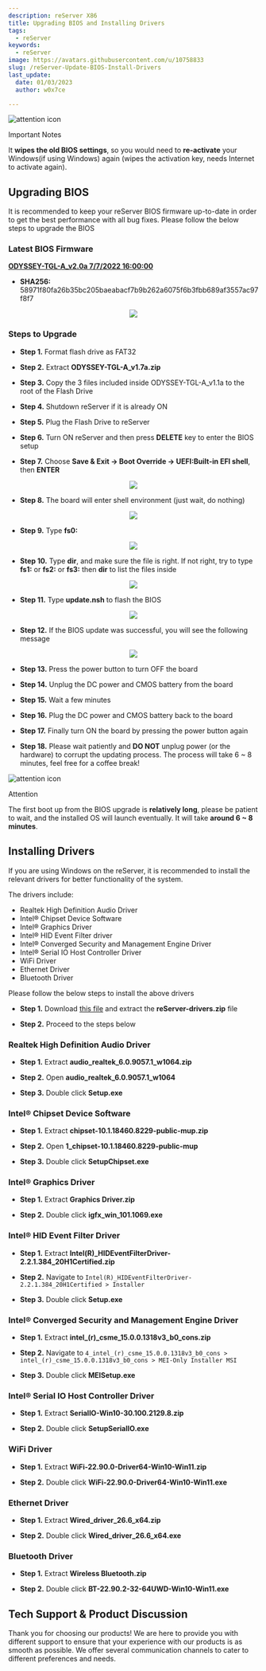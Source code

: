 ```yaml
---
description: reServer X86
title: Upgrading BIOS and Installing Drivers
tags:
  - reServer
keywords:
  - reServer
image: https://avatars.githubusercontent.com/u/10758833
slug: /reServer-Update-BIOS-Install-Drivers
last_update:
  date: 01/03/2023
  author: w0x7ce

---
```


<!-- ---
name: Upgrading BIOS and Installing Drivers
category: reServer
bzurl: 
wikiurl: 
sku: 
--- -->

<div className="tips" style={{display: 'table', tableLayout: 'fixed', backgroundColor: '#fbd373', height: 'auto', width: '100%'}}>
  <div className="left-icon" style={{display: 'table-cell', verticalAlign: 'middle', backgroundColor: '#FC4A1A', paddingTop: 10, boxSizing: 'border-box', height: 'auto', width: 38, textAlign: 'center'}}><img style={{width: 26, verticalAlign: 'middle'}} src="https://s3-us-west-2.amazonaws.com/static.seeed.cc/seeed/icon/Danger.svg" alt="attention icon" /></div>
  <div className="right-desc" style={{display: 'table-cell', verticalAlign: 'middle', paddingLeft: 15, boxSizing: 'border-box', width: 'calc(95% - 38px)'}}>
    <p style={{color: '#000000', fontWeight: 'bold', marginTop: 10}}>Important Notes</p>
    <p style={{color: '#000000', fontSize: 14}}> It <b>wipes the old BIOS settings</b>, so you would need to <b>re-activate</b> your Windows(if using Windows) again (wipes the activation key, needs Internet to activate again). <br />
    </p></div>
</div>

## Upgrading BIOS

It is recommended to keep your reServer BIOS firmware up-to-date in order to get the best performance with all bug fixes. Please follow the below steps to upgrade the BIOS

### Latest BIOS Firmware

**[ODYSSEY-TGL-A_v2.0a 7/7/2022 16:00:00](https://files.seeedstudio.com/wiki/reServer/ODYSSEY-TGL-A_v2.0a.zip)**

- **SHA256:** 58971f80fa26b35bc205baeabacf7b9b262a6075f6b3fbb689af3557ac97f8f7

<div align="center"><img width={1000} src="https://files.seeedstudio.com/wiki/reServer/update-bios-pics/BIOS-main.png" /></div>

### Steps to Upgrade

- **Step 1.** Format flash drive as FAT32

- **Step 2.** Extract **ODYSSEY-TGL-A_v1.7a.zip**

- **Step 3.** Copy the 3 files included inside ODYSSEY-TGL-A_v1.1a to the root of the Flash Drive

- **Step 4.** Shutdown reServer if it is already ON

- **Step 5.** Plug the Flash Drive to reServer

- **Step 6.** Turn ON reServer and then press **DELETE** key to enter the BIOS setup

- **Step 7.** Choose **Save & Exit -> Boot Override -> UEFI:Built-in EFI shell**, then **ENTER**

<div align="center"><img width={600} src="https://files.seeedstudio.com/wiki/reServer/update-bios-pics/BIOS-EFI-start.png" /></div>

- **Step 8.** The board will enter shell environment (just wait, do nothing)

<div align="center"><img width={1000} src="https://files.seeedstudio.com/wiki/reServer/update-bios-pics/update-bios-2.jpg" /></div>

- **Step 9.** Type **fs0:**

<div align="center"><img width={260} src="https://files.seeedstudio.com/wiki/reServer/update-bios-pics/update-bios-3.jpg" /></div>

- **Step 10.** Type **dir**, and make sure the file is right. If not right, try to type **fs1:** or **fs2:** or **fs3:** then **dir** to list the files inside

<div align="center"><img width={1000} src="https://files.seeedstudio.com/wiki/reServer/update-bios-pics/dir-1.png" /></div>

- **Step 11.** Type **update.nsh** to flash the BIOS

<div align="center"><img width={260} src="https://files.seeedstudio.com/wiki/reServer/update-bios-pics/update.nsh.png" /></div>

- **Step 12.** If the BIOS update was successful, you will see the following message

<div align="center"><img width={450} src="https://files.seeedstudio.com/wiki/reServer/update-bios-pics/update-bios-6.jpg" /></div>

- **Step 13.** Press the power button to turn OFF the board

- **Step 14.** Unplug the DC power and CMOS battery from the board

- **Step 15.** Wait a few minutes

- **Step 16.** Plug the DC power and CMOS battery back to the board

- **Step 17.** Finally turn ON the board by pressing the power button again

- **Step 18.** Please wait patiently and **DO NOT** unplug power (or the hardware) to corrupt the updating process. The process will take 6 ~ 8 minutes, feel free for a coffee break!

<div className="tips" style={{display: 'table', tableLayout: 'fixed', backgroundColor: '#F5A9A9', height: 'auto', width: '100%'}}>
  <div className="left-icon" style={{display: 'table-cell', verticalAlign: 'middle', backgroundColor: '#DF0101', paddingTop: 10, boxSizing: 'border-box', height: 'auto', width: 38, textAlign: 'center'}}><img style={{width: 26, verticalAlign: 'middle'}} src="https://s3-us-west-2.amazonaws.com/static.seeed.cc/seeed/icon/Danger.svg" alt="attention icon" /></div>
  <div className="right-desc" style={{display: 'table-cell', verticalAlign: 'middle', paddingLeft: 15, boxSizing: 'border-box', width: 'calc(95% - 38px)'}}>
    <p style={{color: '#000000', fontWeight: 'bold', marginTop: 10}}>Attention</p>
    <p style={{color: '#000000', fontSize: 14}}>The first boot up from the BIOS upgrade is <b>relatively long</b>, please be patient to wait, and the installed OS will launch eventually. It will take <b>around 6 ~ 8 minutes</b>.</p>
  </div>
</div>

## Installing Drivers

If you are using Windows on the reServer, it is recommended to install the relevant drivers for better functionality of the system.

The drivers include:

- Realtek High Definition Audio Driver
- Intel® Chipset Device Software
- Intel® Graphics Driver
- Intel® HID Event Filter driver
- Intel® Converged Security and Management Engine Driver
- Intel® Serial IO Host Controller Driver
- WiFi Driver
- Ethernet Driver
- Bluetooth Driver

Please follow the below steps to install the above drivers

- **Step 1.** Download [this file](https://files.seeedstudio.com/wiki/reServer/reServer-Drivers.zip) and extract the **reServer-drivers.zip** file

- **Step 2.** Proceed to the steps below

### Realtek High Definition Audio Driver

- **Step 1.** Extract **audio_realtek_6.0.9057.1_w1064.zip**

- **Step 2.** Open **audio_realtek_6.0.9057.1_w1064**

- **Step 3.** Double click **Setup.exe**

### Intel® Chipset Device Software

- **Step 1.** Extract **chipset-10.1.18460.8229-public-mup.zip**

- **Step 2.** Open **1_chipset-10.1.18460.8229-public-mup**

- **Step 3.** Double click **SetupChipset.exe**

### Intel® Graphics Driver

- **Step 1.** Extract **Graphics Driver.zip**

- **Step 2.** Double click **igfx_win_101.1069.exe**

### Intel® HID Event Filter Driver

- **Step 1.** Extract **Intel(R)_HIDEventFilterDriver-2.2.1.384_20H1Certified.zip**

- **Step 2.** Navigate to `Intel(R)_HIDEventFilterDriver-2.2.1.384_20H1Certified > Installer`

- **Step 3.** Double click **Setup.exe**

### Intel® Converged Security and Management Engine Driver

- **Step 1.** Extract **intel_(r)_csme_15.0.0.1318v3_b0_cons.zip**

- **Step 2.** Navigate to `4_intel_(r)_csme_15.0.0.1318v3_b0_cons > intel_(r)_csme_15.0.0.1318v3_b0_cons > MEI-Only Installer MSI`

- **Step 3.** Double click **MEISetup.exe**

### Intel® Serial IO Host Controller Driver

- **Step 1.** Extract **SerialIO-Win10-30.100.2129.8.zip**

- **Step 2.** Double click **SetupSerialIO.exe**

### WiFi Driver

- **Step 1.** Extract **WiFi-22.90.0-Driver64-Win10-Win11.zip**

- **Step 2.** Double click **WiFi-22.90.0-Driver64-Win10-Win11.exe**

### Ethernet Driver

- **Step 1.** Extract **Wired_driver_26.6_x64.zip**

- **Step 2.** Double click **Wired_driver_26.6_x64.exe**

### Bluetooth Driver

- **Step 1.** Extract **Wireless Bluetooth.zip**

- **Step 2.** Double click **BT-22.90.2-32-64UWD-Win10-Win11.exe**

## Tech Support & Product Discussion

Thank you for choosing our products! We are here to provide you with different support to ensure that your experience with our products is as smooth as possible. We offer several communication channels to cater to different preferences and needs.

<div class="button_tech_support_container">
<a href="https://forum.seeedstudio.com/" class="button_forum"></a> 
<a href="https://www.seeedstudio.com/contacts" class="button_email"></a>
</div>

<div class="button_tech_support_container">
<a href="https://discord.gg/eWkprNDMU7" class="button_discord"></a> 
<a href="https://github.com/Seeed-Studio/wiki-documents/discussions/69" class="button_discussion"></a>
</div>

